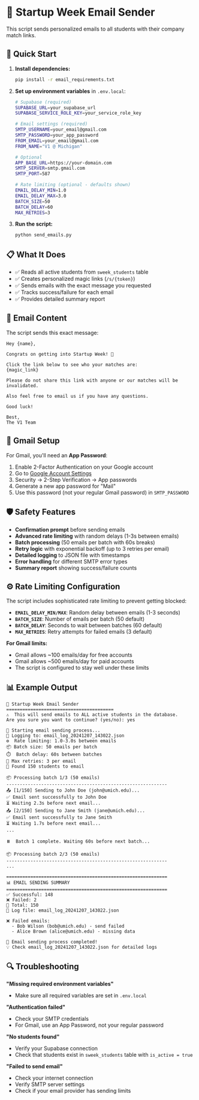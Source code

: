 # 📧 Startup Week Email Sender

This script sends personalized emails to all students with their company match links.

## 🚀 Quick Start

1. **Install dependencies:**

   ```bash
   pip install -r email_requirements.txt
   ```

2. **Set up environment variables** in `.env.local`:

   ```bash
   # Supabase (required)
   SUPABASE_URL=your_supabase_url
   SUPABASE_SERVICE_ROLE_KEY=your_service_role_key

   # Email settings (required)
   SMTP_USERNAME=your_email@gmail.com
   SMTP_PASSWORD=your_app_password
   FROM_EMAIL=your_email@gmail.com
   FROM_NAME="V1 @ Michigan"

   # Optional
   APP_BASE_URL=https://your-domain.com
   SMTP_SERVER=smtp.gmail.com
   SMTP_PORT=587

   # Rate limiting (optional - defaults shown)
   EMAIL_DELAY_MIN=1.0
   EMAIL_DELAY_MAX=3.0
   BATCH_SIZE=50
   BATCH_DELAY=60
   MAX_RETRIES=3
   ```

3. **Run the script:**
   ```bash
   python send_emails.py
   ```

## 📋 What It Does

- ✅ Reads all active students from `sweek_students` table
- ✅ Creates personalized magic links (`/s/{token}`)
- ✅ Sends emails with the exact message you requested
- ✅ Tracks success/failure for each email
- ✅ Provides detailed summary report

## 📧 Email Content

The script sends this exact message:

```
Hey {name},

Congrats on getting into Startup Week! 🎉

Click the link below to see who your matches are:
{magic_link}

Please do not share this link with anyone or our matches will be invalidated.

Also feel free to email us if you have any questions.

Good luck!

Best,
The V1 Team
```

## 🔧 Gmail Setup

For Gmail, you'll need an **App Password**:

1. Enable 2-Factor Authentication on your Google account
2. Go to [Google Account Settings](https://myaccount.google.com/)
3. Security → 2-Step Verification → App passwords
4. Generate a new app password for "Mail"
5. Use this password (not your regular Gmail password) in `SMTP_PASSWORD`

## 🛡️ Safety Features

- **Confirmation prompt** before sending emails
- **Advanced rate limiting** with random delays (1-3s between emails)
- **Batch processing** (50 emails per batch with 60s breaks)
- **Retry logic** with exponential backoff (up to 3 retries per email)
- **Detailed logging** to JSON file with timestamps
- **Error handling** for different SMTP error types
- **Summary report** showing success/failure counts

## ⚙️ Rate Limiting Configuration

The script includes sophisticated rate limiting to prevent getting blocked:

- **`EMAIL_DELAY_MIN/MAX`**: Random delay between emails (1-3 seconds)
- **`BATCH_SIZE`**: Number of emails per batch (50 default)
- **`BATCH_DELAY`**: Seconds to wait between batches (60 default)
- **`MAX_RETRIES`**: Retry attempts for failed emails (3 default)

**For Gmail limits:**

- Gmail allows ~100 emails/day for free accounts
- Gmail allows ~500 emails/day for paid accounts
- The script is configured to stay well under these limits

## 📊 Example Output

```
🎯 Startup Week Email Sender
========================================
⚠️  This will send emails to ALL active students in the database.
Are you sure you want to continue? (yes/no): yes

🚀 Starting email sending process...
📝 Logging to: email_log_20241207_143022.json
⚙️  Rate limiting: 1.0-3.0s between emails
📦 Batch size: 50 emails per batch
⏱️  Batch delay: 60s between batches
🔄 Max retries: 3 per email
📧 Found 150 students to email

📦 Processing batch 1/3 (50 emails)
------------------------------------------------------------
📤 [1/150] Sending to John Doe (john@umich.edu)...
✅ Email sent successfully to John Doe
⏳ Waiting 2.3s before next email...
📤 [2/150] Sending to Jane Smith (jane@umich.edu)...
✅ Email sent successfully to Jane Smith
⏳ Waiting 1.7s before next email...
...

⏸️  Batch 1 complete. Waiting 60s before next batch...

📦 Processing batch 2/3 (50 emails)
------------------------------------------------------------
...

============================================================
📊 EMAIL SENDING SUMMARY
============================================================
✅ Successful: 148
❌ Failed: 2
📧 Total: 150
📝 Log file: email_log_20241207_143022.json

❌ Failed emails:
  - Bob Wilson (bob@umich.edu) - send failed
  - Alice Brown (alice@umich.edu) - missing data

🎉 Email sending process completed!
💡 Check email_log_20241207_143022.json for detailed logs
```

## 🔍 Troubleshooting

**"Missing required environment variables"**

- Make sure all required variables are set in `.env.local`

**"Authentication failed"**

- Check your SMTP credentials
- For Gmail, use an App Password, not your regular password

**"No students found"**

- Verify your Supabase connection
- Check that students exist in `sweek_students` table with `is_active = true`

**"Failed to send email"**

- Check your internet connection
- Verify SMTP server settings
- Check if your email provider has sending limits
